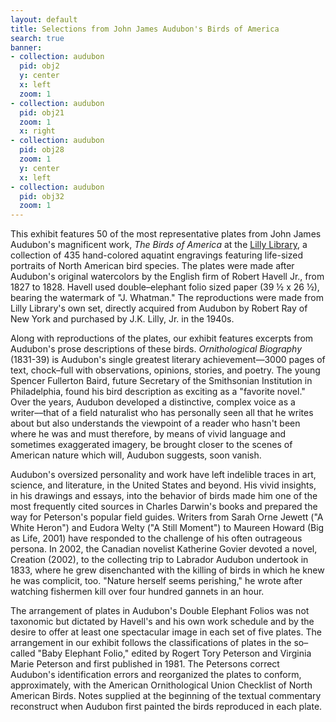 ```yaml
---
layout: default
title: Selections from John James Audubon's Birds of America
search: true
banner:
- collection: audubon
  pid: obj2
  y: center
  x: left
  zoom: 1
- collection: audubon
  pid: obj21
  zoom: 1
  x: right
- collection: audubon
  pid: obj28
  zoom: 1
  y: center
  x: left
- collection: audubon
  pid: obj32
  zoom: 1
---
```


This exhibit features 50 of the most representative plates from John James Audubon's magnificent work, _The Birds of America_ at the [Lilly Library](http://www.indiana.edu/~liblilly/), a collection of 435 hand-colored aquatint engravings featuring life-sized portraits of North American bird species. The plates were made after Audubon's original watercolors by the English firm of Robert Havell Jr., from 1827 to 1828. Havell used double–elephant folio sized paper (39 ½ x 26 ½), bearing the watermark of "J. Whatman." The reproductions were made from Lilly Library's own set, directly acquired from Audubon by Robert Ray of New York and purchased by J.K. Lilly, Jr. in the 1940s.

Along with reproductions of the plates, our exhibit features excerpts from Audubon's prose descriptions of these birds. _Ornithological Biography_ (1831-39) is Audubon's single greatest literary achievement—3000 pages of text, chock–full with observations, opinions, stories, and poetry. The young Spencer Fullerton Baird, future Secretary of the Smithsonian Institution in Philadelphia, found his bird description as exciting as a "favorite novel." Over the years, Audubon developed a distinctive, complex voice as a writer––that of a field naturalist who has personally seen all that he writes about but also understands the viewpoint of a reader who hasn't been where he was and must therefore, by means of vivid language and sometimes exaggerated imagery, be brought closer to the scenes of American nature which will, Audubon suggests, soon vanish.

Audubon's oversized personality and work have left indelible traces in art, science, and literature, in the United States and beyond. His vivid insights, in his drawings and essays, into the behavior of birds made him one of the most frequently cited sources in Charles Darwin's books and prepared the way for Peterson's popular field guides. Writers from Sarah Orne Jewett ("A White Heron") and Eudora Welty ("A Still Moment") to Maureen Howard (Big as Life, 2001) have responded to the challenge of his often outrageous persona. In 2002, the Canadian novelist Katherine Govier devoted a novel, Creation (2002), to the collecting trip to Labrador Audubon undertook in 1833, where he grew disenchanted with the killing of birds in which he knew he was complicit, too. "Nature herself seems perishing," he wrote after watching fishermen kill over four hundred gannets in an hour.

The arrangement of plates in Audubon's Double Elephant Folios was not taxonomic but dictated by Havell's and his own work schedule and by the desire to offer at least one spectacular image in each set of five plates. The arrangement in our exhibit follows the classifications of plates in the so–called "Baby Elephant Folio," edited by Rogert Tory Peterson and Virginia Marie Peterson and first published in 1981. The Petersons correct Audubon's identification errors and reorganized the plates to conform, approximately, with the American Ornithological Union Checklist of North American Birds. Notes supplied at the beginning of the textual commentary reconstruct when Audubon first painted the birds reproduced in each plate.
